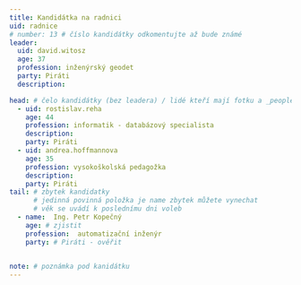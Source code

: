 ```yaml
---
title: Kandidátka na radnici
uid: radnice
# number: 13 # číslo kandidátky odkomentujte až bude známé
leader:
  uid: david.witosz
  age: 37
  profession: inženýrský geodet
  party: Piráti
  description: 

head: # čelo kandidátky (bez leadera) / lidé kteří mají fotku a _people/jmeno.md
  - uid: rostislav.reha
    age: 44  
    profession: informatik - databázový specialista
    description: 
    party: Piráti
  - uid: andrea.hoffmannova
    age: 35  
    profession: vysokoškolská pedagožka
    description: 
    party: Piráti
tail: # zbytek kandidatky
      # jedinná povinná položka je name zbytek můžete vynechat
      # věk se uvádí k poslednímu dni voleb
  - name:  Ing. Petr Kopečný
    age: # zjistit
    profession:  automatizační inženýr
    party: # Piráti - ověřit
 

note: # poznámka pod kanidátku
---
```

